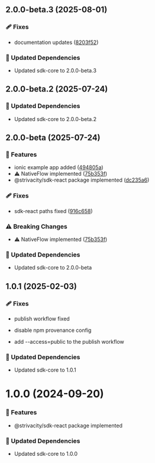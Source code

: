 ## 2.0.0-beta.3 (2025-08-01)

### 🩹 Fixes

- documentation updates ([8203f52](https://github.com/strivacity/sdk-js/commit/8203f52))

### 🧱 Updated Dependencies

- Updated sdk-core to 2.0.0-beta.3

## 2.0.0-beta.2 (2025-07-24)

### 🧱 Updated Dependencies

- Updated sdk-core to 2.0.0-beta.2

## 2.0.0-beta (2025-07-24)

### 🚀 Features

- ionic example app added ([494805a](https://github.com/strivacity/sdk-js/commit/494805a))
- ⚠️  NativeFlow implemented ([75b353f](https://github.com/strivacity/sdk-js/commit/75b353f))
- @strivacity/sdk-react package implemented ([dc235a6](https://github.com/strivacity/sdk-js/commit/dc235a6))

### 🩹 Fixes

- sdk-react paths fixed ([916c658](https://github.com/strivacity/sdk-js/commit/916c658))

### ⚠️  Breaking Changes

- ⚠️  NativeFlow implemented ([75b353f](https://github.com/strivacity/sdk-js/commit/75b353f))

### 🧱 Updated Dependencies

- Updated sdk-core to 2.0.0-beta

## 1.0.1 (2025-02-03)


### 🩹 Fixes

- publish workflow fixed

- disable npm provenance config

- add --access=public to the publish workflow


### 🧱 Updated Dependencies

- Updated sdk-core to 1.0.1

# 1.0.0 (2024-09-20)


### 🚀 Features

- @strivacity/sdk-react package implemented


### 🧱 Updated Dependencies

- Updated sdk-core to 1.0.0